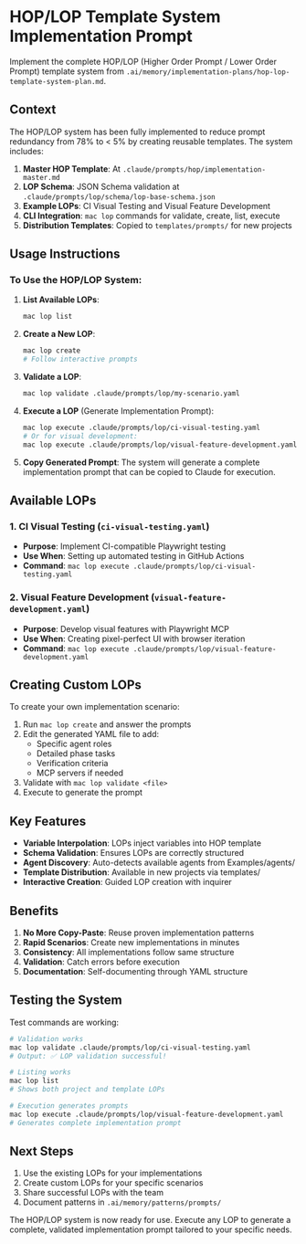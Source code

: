 # HOP/LOP Template System Implementation Prompt

Implement the complete HOP/LOP (Higher Order Prompt / Lower Order Prompt) template system from `.ai/memory/implementation-plans/hop-lop-template-system-plan.md`.

## Context

The HOP/LOP system has been fully implemented to reduce prompt redundancy from 78% to < 5% by creating reusable templates. The system includes:

1. **Master HOP Template**: At `.claude/prompts/hop/implementation-master.md`
2. **LOP Schema**: JSON Schema validation at `.claude/prompts/lop/schema/lop-base-schema.json`
3. **Example LOPs**: CI Visual Testing and Visual Feature Development
4. **CLI Integration**: `mac lop` commands for validate, create, list, execute
5. **Distribution Templates**: Copied to `templates/prompts/` for new projects

## Usage Instructions

### To Use the HOP/LOP System:

1. **List Available LOPs**:
   ```bash
   mac lop list
   ```

2. **Create a New LOP**:
   ```bash
   mac lop create
   # Follow interactive prompts
   ```

3. **Validate a LOP**:
   ```bash
   mac lop validate .claude/prompts/lop/my-scenario.yaml
   ```

4. **Execute a LOP** (Generate Implementation Prompt):
   ```bash
   mac lop execute .claude/prompts/lop/ci-visual-testing.yaml
   # Or for visual development:
   mac lop execute .claude/prompts/lop/visual-feature-development.yaml
   ```

5. **Copy Generated Prompt**: The system will generate a complete implementation prompt that can be copied to Claude for execution.

## Available LOPs

### 1. CI Visual Testing (`ci-visual-testing.yaml`)
- **Purpose**: Implement CI-compatible Playwright testing
- **Use When**: Setting up automated testing in GitHub Actions
- **Command**: `mac lop execute .claude/prompts/lop/ci-visual-testing.yaml`

### 2. Visual Feature Development (`visual-feature-development.yaml`)
- **Purpose**: Develop visual features with Playwright MCP
- **Use When**: Creating pixel-perfect UI with browser iteration
- **Command**: `mac lop execute .claude/prompts/lop/visual-feature-development.yaml`

## Creating Custom LOPs

To create your own implementation scenario:

1. Run `mac lop create` and answer the prompts
2. Edit the generated YAML file to add:
   - Specific agent roles
   - Detailed phase tasks
   - Verification criteria
   - MCP servers if needed
3. Validate with `mac lop validate <file>`
4. Execute to generate the prompt

## Key Features

- **Variable Interpolation**: LOPs inject variables into HOP template
- **Schema Validation**: Ensures LOPs are correctly structured
- **Agent Discovery**: Auto-detects available agents from Examples/agents/
- **Template Distribution**: Available in new projects via templates/
- **Interactive Creation**: Guided LOP creation with inquirer

## Benefits

1. **No More Copy-Paste**: Reuse proven implementation patterns
2. **Rapid Scenarios**: Create new implementations in minutes
3. **Consistency**: All implementations follow same structure
4. **Validation**: Catch errors before execution
5. **Documentation**: Self-documenting through YAML structure

## Testing the System

Test commands are working:
```bash
# Validation works
mac lop validate .claude/prompts/lop/ci-visual-testing.yaml
# Output: ✅ LOP validation successful!

# Listing works
mac lop list
# Shows both project and template LOPs

# Execution generates prompts
mac lop execute .claude/prompts/lop/visual-feature-development.yaml
# Generates complete implementation prompt
```

## Next Steps

1. Use the existing LOPs for your implementations
2. Create custom LOPs for your specific scenarios
3. Share successful LOPs with the team
4. Document patterns in `.ai/memory/patterns/prompts/`

The HOP/LOP system is now ready for use. Execute any LOP to generate a complete, validated implementation prompt tailored to your specific needs.